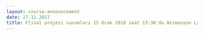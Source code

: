 ```yaml
---
layout: course-announcement
date: 27.12.2017
title: F[inal projesi sunumları 15 Ocak 2018 saat 13:30'da Animasyon Laboratuvarı'nda yapılacaktır.](../files/bca611-cg/BCA611-FinalProjesi.pdf)
---
```

